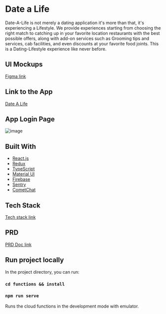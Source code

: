 # Date a Life

Date-A-Life is not merely a dating application it's more than that, it's experiencing a Lifestyle. We provide experiences starting from choosing the right match to catching up in your favorite location restaurants with the best possible offers, along with add-on services such as Grooming tips and services, cab facilities, and even discounts at your favorite food joints. This is a Dating-Lifestyle experience like never before.

## UI Mockups
[Figma link](https://www.figma.com/file/TNjSUOIFUX3vyhpXnAZzrP/Date-a-life?node-id=0%3A1)

## Link to the App
[Date A Life](https://date-a-life.web.app/login)

## App Login Page
![image](https://user-images.githubusercontent.com/12935725/145683593-22021bca-5e8f-4189-829d-42da487c1433.png)

## Built With
* [React.js](https://reactjs.org/)
* [Redux](https://redux.js.org/)
* [TypeScript](https://www.typescriptlang.org/)
* [Material UI](https://mui.com/)
* [Firebase](https://firebase.google.com/)
* [Sentry](https://sentry.io/)
* [CometChat](https://www.cometchat.com/)

## Tech Stack 
[Tech stack link](https://techieproject.atlassian.net/wiki/spaces/TK/pages/557127)

## PRD
[PRD Doc link](https://techieproject.atlassian.net/wiki/spaces/TK/pages/196609/Date-A-Life)



## Run project locally

In the project directory, you can run:

### `cd functions && install`

### `npm run serve`

Runs the cloud functions in the development mode with emulator.
